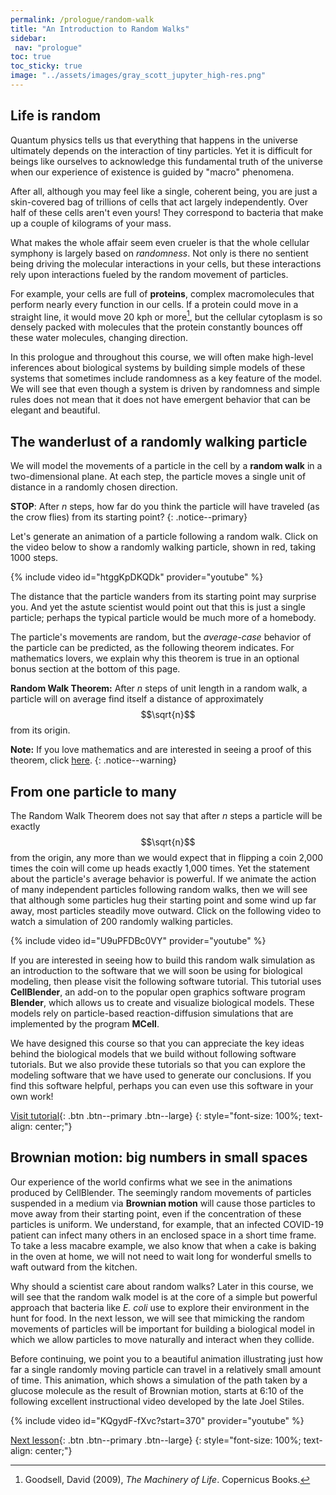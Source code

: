 ```yaml
---
permalink: /prologue/random-walk
title: "An Introduction to Random Walks"
sidebar:
 nav: "prologue"
toc: true
toc_sticky: true
image: "../assets/images/gray_scott_jupyter_high-res.png"
---
```


## Life is random

Quantum physics tells us that everything that happens in the universe ultimately depends on the interaction of tiny particles.  Yet it is difficult for beings like ourselves to acknowledge this fundamental truth of the universe when our experience of existence is guided by "macro" phenomena.

After all, although you may feel like a single, coherent being, you are just a skin-covered bag of trillions of cells that act largely independently. Over half of these cells aren't even yours! They correspond to bacteria that make up a couple of kilograms of your mass.

What makes the whole affair seem even crueler is that the whole cellular symphony is largely based on *randomness*. Not only is there no sentient being driving the molecular interactions in your cells, but these interactions rely upon interactions fueled by the random movement of particles.

For example, your cells are full of **proteins**, complex macromolecules that perform nearly every function in our cells. If a protein could move in a straight line, it would move 20 kph or more[^machinery], but the cellular cytoplasm is so densely packed with molecules that the protein constantly bounces off these water molecules, changing direction.

In this prologue and throughout this course, we will often make high-level inferences about biological systems by building simple models of these systems that sometimes include randomness as a key feature of the model. We will see that even though a system is driven by randomness and simple rules does not mean that it does not have emergent behavior that can be elegant and beautiful.

## The wanderlust of a randomly walking particle

We will model the movements of a particle in the cell by a **random walk** in a two-dimensional plane. At each step, the particle moves a single unit of distance in a randomly chosen direction.

**STOP**: After *n* steps, how far do you think the particle will have traveled (as the crow flies) from its starting point?
{: .notice--primary}

Let's generate an animation of a particle following a random walk. Click on the video below to show a randomly walking particle, shown in red, taking 1000 steps.

{% include video id="htggKpDKQDk" provider="youtube" %}

The distance that the particle wanders from its starting point may surprise you. And yet the astute scientist would point out that this is just a single particle; perhaps the typical particle would be much more of a homebody.

The particle's movements are random, but the *average-case* behavior of the particle can be predicted, as the following theorem indicates. For mathematics lovers, we explain why this theorem is true in an optional bonus section at the bottom of this page.

**Random Walk Theorem:** After *n* steps of unit length in a random walk, a particle will on average find itself a distance of approximately $$\sqrt{n}$$ from its origin.

**Note:** If you love mathematics and are interested in seeing a proof of this theorem, click <a href="../assets/tex/random_walk_theorem.pdf" download>here</a>.
{: .notice--warning}

## From one particle to many

The Random Walk Theorem does not say that after *n* steps a particle will be exactly $$\sqrt{n}$$ from the origin, any more than we would expect that in flipping a coin 2,000 times the coin will come up heads exactly 1,000 times. Yet the statement about the particle's average behavior is powerful. If we animate the action of many independent particles following random walks, then we will see that although some particles hug their starting point and some wind up far away, most particles steadily move outward. Click on the following video to watch a simulation of 200 randomly walking particles.

{% include video id="U9uPFDBc0VY" provider="youtube" %}

If you are interested in seeing how to build this random walk simulation as an introduction to the software that we will soon be using for biological modeling, then please visit the following software tutorial. This tutorial uses **CellBlender**, an add-on to the popular open graphics software program **Blender**, which allows us to create and visualize biological models. These models rely on particle-based reaction-diffusion simulations that are implemented by the program **MCell**.

We have designed this course so that you can appreciate the key ideas behind the biological models that we build without following software tutorials. But we also provide these tutorials so that you can explore the modeling software that we have used to generate our conclusions. If you find this software helpful, perhaps you can even use this software in your own work!

[Visit tutorial](tutorial-random-walk){: .btn .btn--primary .btn--large}
{: style="font-size: 100%; text-align: center;"}

## Brownian motion: big numbers in small spaces

Our experience of the world confirms what we see in the animations produced by CellBlender. The seemingly random movements of particles suspended in a medium via **Brownian motion** will cause those particles to move away from their starting point, even if the concentration of these particles is uniform. We understand, for example, that an infected COVID-19 patient can infect many others in an enclosed space in a short time frame. To take a less macabre example, we also know that when a cake is baking in the oven at home, we will not need to wait long for wonderful smells to waft outward from the kitchen.

Why should a scientist care about random walks? Later in this course, we will see that the random walk model is at the core of a simple but powerful approach that bacteria like *E. coli* use to explore their environment in the hunt for food. In the next lesson, we will see that mimicking the random movements of particles will be important for building a biological model in which we allow particles to move naturally and interact when they collide.

Before continuing, we point you to a beautiful animation illustrating just how far a single randomly moving particle can travel in a relatively small amount of time. This animation, which shows a simulation of the path taken by a glucose molecule as the result of Brownian motion, starts at 6:10 of the following excellent instructional video developed by the late Joel Stiles.

{% include video id="KQgydF-fXvc?start=370" provider="youtube" %}

[Next lesson](animals){: .btn .btn--primary .btn--large}
{: style="font-size: 100%; text-align: center;"}

[^machinery]: Goodsell, David (2009), *The Machinery of Life*. Copernicus Books.
